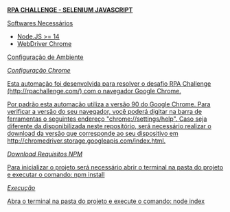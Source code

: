 <b><u>RPA CHALLENGE - SELENIUM JAVASCRIPT<u></b>


<u>Softwares Necessários</u>
- Node.JS >= 14 
- WebDriver Chrome

<u>Configuração de Ambiente</u>

<i>Configuração Chrome</i>
<p>Esta automação foi desenvolvida para resolver o desafio RPA Challenge (http://rpachallenge.com/) com o navegador Google Chrome.</p>

<p>Por padrão esta automação utiliza a versão 90 do Google Chrome. Para verificar a versão do seu navegador, você poderá digitar na barra de ferramentas o seguintes endereço "chrome://settings/help". Caso seja diferente da disponibilizada neste repositório, será necessário realizar o download da versão que corresponde ao seu dispositivo em http://chromedriver.storage.googleapis.com/index.html. </p>

<i>Download Requisitos NPM</i>
<p>Para inicializar o projeto será necessário abrir o terminal na pasta do projeto e executar o comando: npm install  </p>

<i>Execução</i>
<p>Abra o terminal na pasta do projeto e execute o comando: node index












